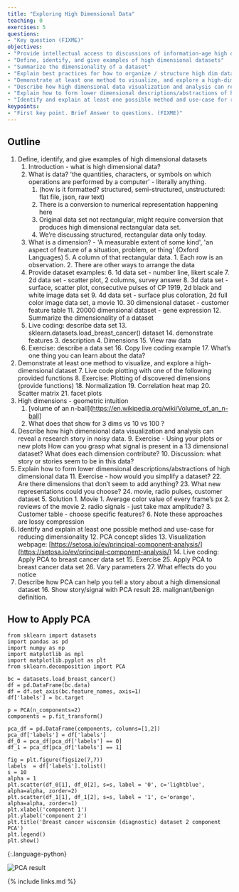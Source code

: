 ```yaml
---
title: "Exploring High Dimensional Data"
teaching: 0
exercises: 5
questions:
- "Key question (FIXME)"
objectives:
- "Provide intellectual access to discussions of information-age high dimensional data(sets)"
- "Define, identify, and give examples of high dimensional datasets"
- "Summarize the dimensionality of a dataset"
- "Explain best practices for how to organize / structure high dim data for reuse"
- "Demonstrate at least one method to visualize, and explore a high-dimensional dataset"
- "Describe how high dimensional data visualization and analysis can reveal a research story in noisy data."
- "Explain how to form lower dimensional descriptions/abstractions of high dimensional data"
- "Identify and explain at least one possible method and use-case for reducing dimensionality"
keypoints:
- "First key point. Brief Answer to questions. (FIXME)"
---
```


## Outline
1. Define, identify, and give examples of high dimensional datasets
    1. Introduction - what is high dimensional data?
    2. What is data? 'the quantities, characters, or symbols on which operations are performed by a computer' - literally anything.
        1. (how is it formatted? structured, semi-structured, unstructured: flat file, json, raw text)
        2. There is a conversion to numerical representation happening here
        3. Original data set not rectangular, might require conversion that produces high dimensional rectangular data set. 
        4. We’re discussing structured, rectangular data only today.
    3. What is a dimension? - 'A measurable extent of some kind', 'an aspect of feature of a situation, problem, or thing' (Oxford Languages)
        5. A column of that rectangular data.
            1. Each row is an observation.
            2. There are other ways to arrange the data
    4. Provide dataset examples:
        6. 1d data set - number line, likert scale
        7. 2d data set - scatter plot, 2 columns, survey answer
        8. 3d data set - surface, scatter plot, consecutive pulses of CP 1919, 2d black and white image data set
        9. 4d data set - surface plus coloration, 2d full color image data set, a movie
        10. 30 dimensional dataset - customer feature table
        11. 20000 dimensional dataset - gene expression 
        12. Summarize the dimensionality of a dataset 
    5. Live coding: describe data set
        13. sklearn.datasets.load_breast_cancer() dataset
        14. demonstrate features
            3. description
            4. Dimensions
        15. View raw data
    6. Exercise: describe a data set
        16. Copy live coding example
        17. What’s one thing you can learn about the data?
2. Demonstrate at least one method to visualize, and explore a high-dimensional dataset
    7. Live code plotting with one of the following provided functions
    8. Exercise: Plotting of discovered dimensions (provide functions)
        18. Normalization
        19. Correlation heat map
        20. Scatter matrix
        21. facet plots
3. High dimensions - geometric intuition
    1. [volume of an n-ball](https://en.wikipedia.org/wiki/Volume_of_an_n-ball]
    2. What does that show for 3 dims vs 10 vs 100 ?
3. Describe how high dimensional data visualization and analysis can reveal a research story in noisy data.
    9. Exercise - Using your plots or new plots How can you grasp what signal is present in a 13 dimensional dataset? What does each dimension contribute?
    10. Discussion: what story or stories seem to be in this data?
4. Explain how to form lower dimensional descriptions/abstractions of high dimensional data
    11. Exercise - how would you simplify a dataset? 
        22. Are there dimensions that don’t seem to add anything?
        23. What new representations could you choose?
        24.  movie, radio pulses, customer dataset
            5. Solution
                1. Movie
                    1. Average color value of every frame’s px
                    2. reviews of the movie
                2. radio signals - just take max amplitude?
                3. Customer table - choose specific features?
            6. Note these approaches are lossy compression
5. Identify and explain at least one possible method and use-case for reducing dimensionality
    12. PCA concept slides
    13. Visualization webpage: [https://setosa.io/ev/principal-component-analysis/](https://setosa.io/ev/principal-component-analysis/)
    14. Live coding: \
	Apply PCA to breast cancer data set
    15. Exercise
        25. Apply PCA to breast cancer data set
        26. Vary parameters
        27. What effects do you notice
6. Describe how PCA can help you tell a story about a high dimensional dataset
    16. Show story/signal with PCA result
        28. malignant/benign definition.

## How to Apply PCA
~~~
from sklearn import datasets
import pandas as pd
import numpy as np
import matplotlib as mpl
import matplotlib.pyplot as plt
from sklearn.decomposition import PCA

bc = datasets.load_breast_cancer()
df = pd.DataFrame(bc.data)
df = df.set_axis(bc.feature_names, axis=1)
df['labels'] = bc.target

p = PCA(n_components=2)
components = p.fit_transform()

pca_df = pd.DataFrame(components, columns=[1,2])
pca_df['labels'] = df['labels']
df_0 = pca_df[pca_df['labels'] == 0]
df_1 = pca_df[pca_df['labels'] == 1]

fig = plt.figure(figsize(7,7))
labels  = df['labels'].tolist()
s = 10
alpha = 1
plt.scatter(df_0[1], df_0[2], s=s, label = '0', c='lightblue', alpha=alpha, zorder=2)
plt.scatter(df_1[1], df_1[2], s=s, label = '1', c='orange', alpha=alpha, zorder=1)
plt.xlabel('component 1')
plt.ylabel('component 2')
plt.title('Breast cancer wisconsin (diagnostic) dataset 2 component PCA')
plt.legend()
plt.show()
~~~
{:.language-python}

![PCA result](../../fig/day_1/pca_result.png)



{% include links.md %}
